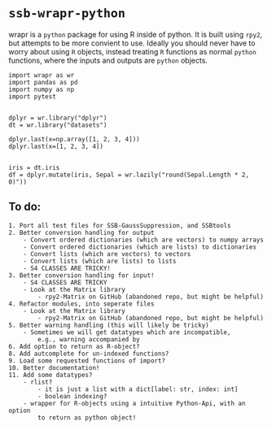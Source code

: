 # `ssb-wrapr-python`
wrapr is a `python` package for using R inside of python.
It is built using `rpy2`, but attempts to be more convient to use. 
Ideally you should never have to worry about using `R` objects,
instead treating `R` functions as normal `python` functions, where the inputs
and outputs are `python` objects.

```
import wrapr as wr
import pandas as pd
import numpy as np
import pytest


dplyr = wr.library("dplyr")
dt = wr.library("datasets")

dplyr.last(x=np.array([1, 2, 3, 4]))
dplyr.last(x=[1, 2, 3, 4])


iris = dt.iris
df = dplyr.mutate(iris, Sepal = wr.lazily("round(Sepal.Length * 2, 0)"))

```

## To do:
    1. Port all test files for SSB-GaussSuppression, and SSBtools
    2. Better conversion handling for output
        - Convert ordered dictionaries (which are vectors) to numpy arrays
        - Convert ordered dictionaries (which are lists) to dictionaries
        - Convert lists (which are vectors) to vectors
        - Convert lists (which are lists) to lists
        - S4 CLASSES ARE TRICKY!
    3. Better conversion handling for input!
        - S4 CLASSES ARE TRICKY
        - Look at the Matrix library
            - rpy2-Matrix on GitHub (abandoned repo, but might be helpful)
    4. Refactor modules, into seperate files 
        - Look at the Matrix library
            - rpy2-Matrix on GitHub (abandoned repo, but might be helpful)
    5. Better warning handling (this will likely be tricky)
        - Sometimes we will get datatypes which are incompatible, 
            e.g., warning accompanied by 
    6. Add option to return as R-object?
    8. Add autcomplete for un-indexed functions?
    9. Load some requested functions of import?
    10. Better documentation!
    11. Add some datatypes?
        - rlist? 
            - it is just a list with a dict[label: str, index: int]
            - boolean indexing?
        - wrapper for R-objects using a intuitive Python-Api, with an option
            to return as python object!
